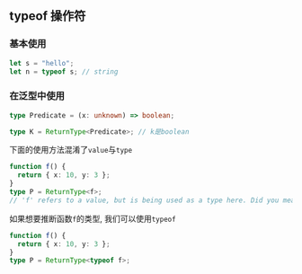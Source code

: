 ## typeof 操作符

### 基本使用

```ts
let s = "hello";
let n = typeof s; // string
```

### 在泛型中使用

```ts
type Predicate = (x: unknown) => boolean;

type K = ReturnType<Predicate>; // k是boolean
```

下面的使用方法混淆了`value`与`type`
```ts
function f() {
  return { x: 10, y: 3 };
}
type P = ReturnType<f>; 
// 'f' refers to a value, but is being used as a type here. Did you mean 'typeof f'?
```
如果想要推断函数`f`的类型, 我们可以使用`typeof`
```ts
function f() {
  return { x: 10, y: 3 };
}
type P = ReturnType<typeof f>;
```